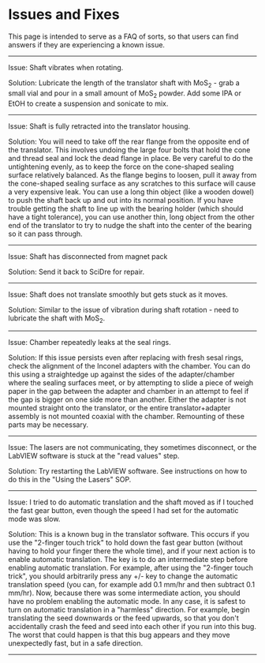 # Issues and Fixes

This page is intended to serve as a FAQ of sorts, so that users can find answers if they are experiencing a known issue.

---

Issue: Shaft vibrates when rotating.

Solution: Lubricate the length of the translator shaft with MoS$_2$ - grab a small vial and pour in a small amount of MoS$_2$ powder. Add some IPA or EtOH to create a suspension and sonicate to mix.

---

Issue: Shaft is fully retracted into the translator housing.

Solution: You will need to take off the rear flange from the opposite end of the translator. This involves undoing the large four bolts that hold the cone and thread seal and lock the dead flange in place. Be very careful to do the untightening evenly, as to keep the force on the cone-shaped sealing surface relatively balanced. As the flange begins to loosen, pull it away from the cone-shaped sealing surface as any scratches to this surface will cause a very expensive leak. You can use a long thin object (like a wooden dowel) to push the shaft back up and out into its normal position. If you have trouble getting the shaft to line up with the bearing holder (which should have a tight tolerance), you can use another thin, long object from the other end of the translator to try to nudge the shaft into the center of the bearing so it can pass through.

---

Issue: Shaft has disconnected from magnet pack

Solution: Send it back to SciDre for repair.

---

Issue: Shaft does not translate smoothly but gets stuck as it moves.

Solution: Similar to the issue of vibration during shaft rotation - need to lubricate the shaft with MoS$_2$.

---

Issue: Chamber repeatedly leaks at the seal rings.

Solution: If this issue persists even after replacing with fresh sesal rings, check the alignment of the Inconel adapters with the chamber. You can do this using a straightedge up against the sides of the adapter/chamber where the sealing surfaces meet, or by attempting to slide a piece of weigh paper in the gap between the adapter and chamber in an attempt to feel if the gap is bigger on one side more than another. Either the adapter is not mounted straight onto the translator, or the entire translator+adapter assembly is not mounted coaxial with the chamber. Remounting of these parts may be necessary.

---

Issue: The lasers are not communicating, they sometimes disconnect, or the LabVIEW software is stuck at the "read values" step.

Solution: Try restarting the LabVIEW software. See instructions on how to do this in the "Using the Lasers" SOP.

---

Issue: I tried to do automatic translation and the shaft moved as if I touched the fast gear button, even though the speed I had set for the automatic mode was slow.

Solution: This is a known bug in the translator software. This occurs if you use the "2-finger touch trick" to hold down the fast gear button (without having to hold your finger there the whole time), and if your next action is to enable automatic translation. The key is to do an intermediate step before enabling automatic translation. For example, after using the "2-finger touch trick", you should arbitrarily press any +/- key to change the automatic translation speed (you can, for example add 0.1 mm/hr and then subtract 0.1 mm/hr). Now, because there was some intermediate action, you should have no problem enabling the automatic mode. In any case, it is safest to turn on automatic translation in a "harmless" direction. For example, begin translating the seed downwards or the feed upwards, so that you don't accidentally crash the feed and seed into each other if you run into this bug. The worst that could happen is that this bug appears and they move unexpectedly fast, but in a safe direction.

---
